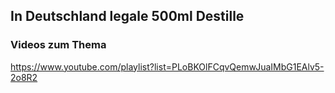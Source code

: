## In Deutschland legale 500ml Destille

### Videos zum Thema
https://www.youtube.com/playlist?list=PLoBKOlFCqvQemwJuaIMbG1EAlv5-2o8R2